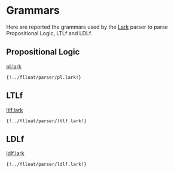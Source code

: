 # Grammars

Here are reported the grammars used by the [Lark](https://github.com/lark-parser/lark) parser
to parse Propositional Logic, LTLf and LDLf.

## Propositional Logic

[pl.lark](../flloat/parser/pl.lark)

```
{!../flloat/parser/pl.lark!}

```

## LTLf
[ltlf.lark](../flloat/parser/ltlf.lark)
```
{!../flloat/parser/ltlf.lark!}

```

## LDLf
[ldlf.lark](../flloat/parser/ldlf.lark)
```
{!../flloat/parser/ldlf.lark!}

```